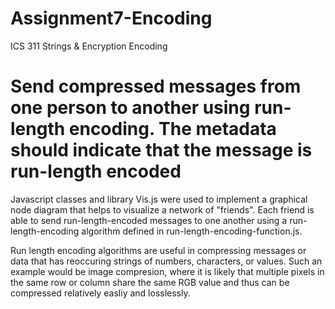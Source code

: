 # Assignment7-Encoding
ICS 311 Strings &amp; Encryption Encoding

<h1>Send compressed messages  from one person to another using run-length encoding. The metadata should indicate that the message is run-length encoded</h1>


Javascript classes and library Vis.js were used to implement a graphical node diagram that helps to visualize a network of "friends". Each friend is able to send run-length-encoded messages to one another using a run-length-encoding algorithm defined in run-length-encoding-function.js.

Run length encoding algorithms are useful in compressing messages or data that has reoccuring strings of numbers, characters, or values. Such an example would be image compresion, where it is likely that multiple pixels in the same row or column share the same RGB value and thus can be compressed relatively easliy and losslessly.
